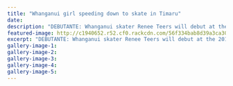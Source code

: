 ```yaml
---
title: "Whanganui girl speeding down to skate in Timaru"
date: 
description: "DEBUTANTE: Whanganui skater Renee Teers will debut at the 2016 Speed Skating Oceania Championships in Timaru during the Easter break where she will represent NZ in the cadet girls class (12-14).."
featured-image: http://c1940652.r52.cf0.rackcdn.com/56f334bab8d39a3ca3002976/Speed-Skating-Renee-Teer-going-to-Champs-in-Timaru-24.3.16.jpg
excerpt: "DEBUTANTE: Whanganui skater Renee Teers will debut at the 2016 Speed Skating Oceania Championships in Timaru during the Easter break where she will represent NZ in the cadet girls class (12-14).."
gallery-image-1: 
gallery-image-2: 
gallery-image-3: 
gallery-image-4: 
gallery-image-5: 
---
```

